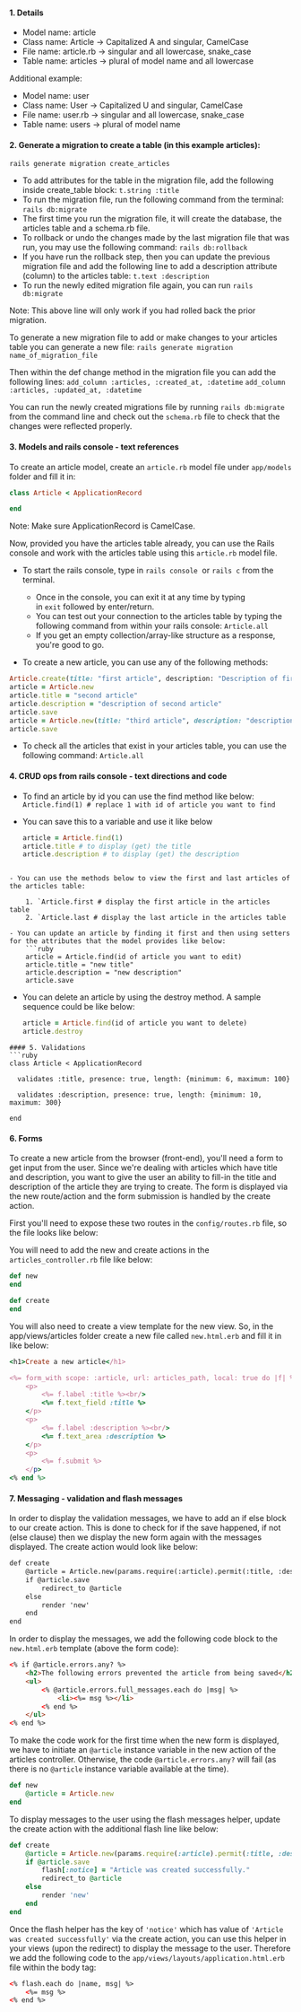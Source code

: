 #### 1. Details
- Model name: article
- Class name: Article -> Capitalized A and singular, CamelCase
- File name: article.rb -> singular and all lowercase, snake_case
- Table name: articles -> plural of model name and all lowercase

Additional example:
- Model name: user
- Class name: User -> Capitalized U and singular, CamelCase
- File name: user.rb -> singular and all lowercase, snake_case
- Table name: users -> plural of model name

#### 2. Generate a migration to create a table (in this example articles):
```rails generate migration create_articles```

- To add attributes for the table in the migration file, add the following inside create_table block:
	`t.string :title`
- To run the migration file, run the following command from the terminal:
	`rails db:migrate`
- The first time you run the migration file, it will create the database, the articles table and a schema.rb file.
- To rollback or undo the changes made by the last migration file that was run, you may use the following command:
	`rails db:rollback`
- If you have run the rollback step, then you can update the previous migration file and add the following line to add a description attribute (column) to the articles table:
	```t.text :description```
- To run the newly edited migration file again, you can run `rails db:migrate`

Note: This above line will only work if you had rolled back the prior migration.

To generate a new migration file to add or make changes to your articles table you can generate a new file:
`rails generate migration name_of_migration_file`

Then within the def change method in the migration file you can add the following lines:
`add_column :articles, :created_at, :datetime`
`add_column :articles, :updated_at, :datetime`

You can run the newly created migrations file by running `rails db:migrate` from the command line and check out the `schema.rb` file to check that the changes were reflected properly.
#### 3. Models and rails console - text references
To create an article model, create an `article.rb` model file under `app/models` folder and fill it in:
```ruby
class Article < ApplicationRecord

end
```

Note: Make sure ApplicationRecord is CamelCase.

Now, provided you have the articles table already, you can use the Rails console and work with the articles table using this `article.rb` model file.

- To start the rails console, type in `rails console`  or `rails c` from the terminal.
	- Once in the console, you can exit it at any time by typing in `exit` followed by enter/return.
	- You can test out your connection to the articles table by typing the following command from within your rails console:
		`Article.all`
	- If you get an empty collection/array-like structure as a response, you're good to go.

- To create a new article, you can use any of the following methods:
```ruby
Article.create(title: "first article", description: "Description of first article") # make sure Article is capitalized if using this method
article = Article.new
article.title = "second article"
article.description = "description of second article"
article.save
article = Article.new(title: "third article", description: "description of third article")
article.save
```
- To check all the articles that exist in your articles table, you can use the following command:
	`Article.all`
#### 4. CRUD ops from rails console - text directions and code

- To find an article by id you can use the find method like below:
	`Article.find(1) # replace 1 with id of article you want to find`

- You can save this to a variable and use it like below
	```ruby
	article = Article.find(1)
	article.title # to display (get) the title
	article.description # to display (get) the description
```

- You can use the methods below to view the first and last articles of the articles table:

	1. `Article.first # display the first article in the articles table
	2. `Article.last # display the last article in the articles table

- You can update an article by finding it first and then using setters for the attributes that the model provides like below:
	```ruby
	article = Article.find(id of article you want to edit)
	article.title = "new title"
	article.description = "new description"
	article.save
```

- You can delete an article by using the destroy method. A sample sequence could be like below:
	```ruby
	article = Article.find(id of article you want to delete)
	article.destroy
```
#### 5. Validations
```ruby
class Article < ApplicationRecord

  validates :title, presence: true, length: {minimum: 6, maximum: 100}

  validates :description, presence: true, length: {minimum: 10, maximum: 300}

end
```
#### 6. Forms
To create a new article from the browser (front-end), you'll need a form to get input from the user. Since we're dealing with articles which have title and description, you want to give the user an ability to fill-in the title and description of the article they are trying to create. The form is displayed via the new route/action and the form submission is handled by the create action.

First you'll need to expose these two routes in the `config/routes.rb` file, so the file looks like below:

You will need to add the new and create actions in the `articles_controller.rb` file like below:
```ruby
def new
end

def create 
end  
```
You will also need to create a view template for the new view. So, in the app/views/articles folder create a new file called `new.html.erb` and fill it in like below:
```ruby
<h1>Create a new article</h1>

<%= form_with scope: :article, url: articles_path, local: true do |f| %>
	<p>
		<%= f.label :title %><br/>
		<%= f.text_field :title %>
	</p>
	<p>
		<%= f.label :description %><br/>
		<%= f.text_area :description %>
	</p>
	<p>
		<%= f.submit %>
	</p>
<% end %>
```
#### 7. Messaging - validation and flash messages
In order to display the validation messages, we have to add an if else block to our create action. This is done to check for if the save happened, if not (else clause) then we display the new form again with the messages displayed. The create action would look like below:
```html
def create
	@article = Article.new(params.require(:article).permit(:title, :description))
	if @article.save
		redirect_to @article
	else
		render 'new'
	end
end
```
In order to display the messages, we add the following code block to the `new.html.erb` template (above the form code):
```html
<% if @article.errors.any? %>
	<h2>The following errors prevented the article from being saved</h2>
	<ul>
		<% @article.errors.full_messages.each do |msg| %>
			<li><%= msg %></li>
		<% end %>
	</ul>
<% end %>
```
To make the code work for the first time when the new form is displayed, we have to initiate an `@article` instance variable in the new action of the articles controller. Otherwise, the code `@article.errors.any?` will fail (as there is no `@article` instance variable available at the time).
```ruby
def new
	@article = Article.new
end
```
To display messages to the user using the flash messages helper, update the create action with the additional flash line like below:
```ruby
def create
	@article = Article.new(params.require(:article).permit(:title, :description))
	if @article.save
		flash[:notice] = "Article was created successfully."
		redirect_to @article
	else
		render 'new'
	end
end
```
Once the flash helper has the key of `'notice'` which has value of `'Article was created successfully'` via the create action, you can use this helper in your views (upon the redirect) to display the message to the user. Therefore we add the following code to the `app/views/layouts/application.html.erb` file within the body tag:
```html
<% flash.each do |name, msg| %>
	<%= msg %>
<% end %>
```
